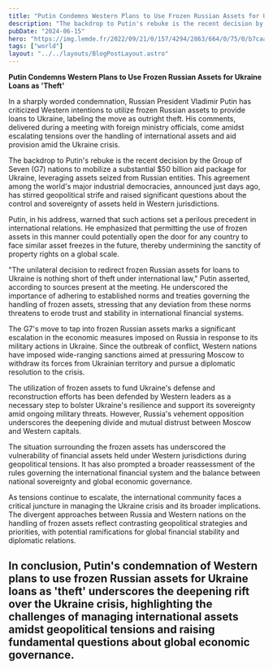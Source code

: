 ```yaml
---
title: "Putin Condemns Western Plans to Use Frozen Russian Assets for Ukraine Loans as 'Theft'"
description: "The backdrop to Putin's rebuke is the recent decision by the Group of Seven (G7) nations to mobilize a substantial $50 billion aid package for Ukraine"
pubDate: "2024-06-15"
hero: "https://img.lemde.fr/2022/09/21/0/157/4294/2863/664/0/75/0/b7caa1e_5a650f1c3dbb40ceba9ee3d9ff98b8ec-5a650f1c3dbb40ceba9ee3d9ff98b8ec-0.jpg"
tags: ["world"]
layout: "../../layouts/BlogPostLayout.astro"
---
```


**Putin Condemns Western Plans to Use Frozen Russian Assets for Ukraine Loans as 'Theft'**

In a sharply worded condemnation, Russian President Vladimir Putin has criticized Western intentions to utilize frozen Russian assets to provide loans to Ukraine, labeling the move as outright theft. His comments, delivered during a meeting with foreign ministry officials, come amidst escalating tensions over the handling of international assets and aid provision amid the Ukraine crisis.

The backdrop to Putin's rebuke is the recent decision by the Group of Seven (G7) nations to mobilize a substantial $50 billion aid package for Ukraine, leveraging assets seized from Russian entities. This agreement among the world's major industrial democracies, announced just days ago, has stirred geopolitical strife and raised significant questions about the control and sovereignty of assets held in Western jurisdictions.

Putin, in his address, warned that such actions set a perilous precedent in international relations. He emphasized that permitting the use of frozen assets in this manner could potentially open the door for any country to face similar asset freezes in the future, thereby undermining the sanctity of property rights on a global scale.

"The unilateral decision to redirect frozen Russian assets for loans to Ukraine is nothing short of theft under international law," Putin asserted, according to sources present at the meeting. He underscored the importance of adhering to established norms and treaties governing the handling of frozen assets, stressing that any deviation from these norms threatens to erode trust and stability in international financial systems.

The G7's move to tap into frozen Russian assets marks a significant escalation in the economic measures imposed on Russia in response to its military actions in Ukraine. Since the outbreak of conflict, Western nations have imposed wide-ranging sanctions aimed at pressuring Moscow to withdraw its forces from Ukrainian territory and pursue a diplomatic resolution to the crisis.

The utilization of frozen assets to fund Ukraine's defense and reconstruction efforts has been defended by Western leaders as a necessary step to bolster Ukraine's resilience and support its sovereignty amid ongoing military threats. However, Russia's vehement opposition underscores the deepening divide and mutual distrust between Moscow and Western capitals.

The situation surrounding the frozen assets has underscored the vulnerability of financial assets held under Western jurisdictions during geopolitical tensions. It has also prompted a broader reassessment of the rules governing the international financial system and the balance between national sovereignty and global economic governance.

As tensions continue to escalate, the international community faces a critical juncture in managing the Ukraine crisis and its broader implications. The divergent approaches between Russia and Western nations on the handling of frozen assets reflect contrasting geopolitical strategies and priorities, with potential ramifications for global financial stability and diplomatic relations.

In conclusion, Putin's condemnation of Western plans to use frozen Russian assets for Ukraine loans as 'theft' underscores the deepening rift over the Ukraine crisis, highlighting the challenges of managing international assets amidst geopolitical tensions and raising fundamental questions about global economic governance.
---